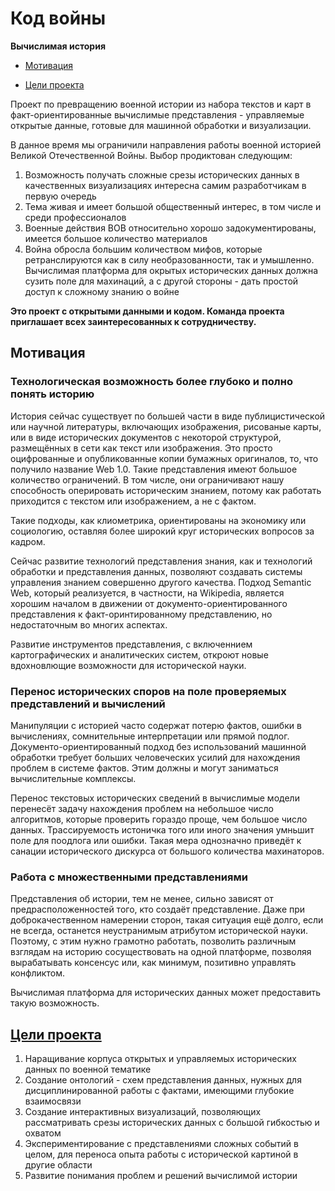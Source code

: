 # Код войны
**Вычислимая история**

* [Мотивация](#Мотивация)

* [Цели проекта](#Цели-проекта)

Проект по превращению военной истории из набора текстов и карт в факт-ориентированные вычислимые представления - управляемые открытые данные, готовые для машинной обработки и визуализации.

В данное время мы ограничили направления работы военной историей Великой Отечественной Войны. Выбор продиктован следующим:
1. Возможность получать сложные срезы исторических данных в качественных визуализациях интересна самим разработчикам в первую очередь
1. Тема живая и имеет большой общественный интерес, в том числе и среди профессионалов
1. Военные действия ВОВ относительно хорошо задокументированы, имеется большое количество материалов
1. Война обросла большим количеством мифов, которые ретранслируются как в силу необразованности, так и умышленно. Вычислимая платформа для окрытых исторических данных должна сузить поле для махинаций, а с другой стороны - дать простой доступ к сложному знанию о войне

**Это проект с открытыми данными и кодом. Команда проекта приглашает всех заинтересованных к сотрудничеству.**

## Мотивация
### Технологическая возможность более глубоко и полно понять историю
История сейчас существует по большей части в виде публицистической или научной литературы, включающих изображения, рисованые карты, или в виде исторических документов с некоторой структурой, размещённых в сети как текст или изображения. Это просто оцифрованные и опубликованные копии бумажных оригиналов, то, что получило название Web 1.0. Такие представления имеют большое количество ограничений. В том числе, они ограничивают нашу способность оперировать историческим знанием, потому как работать приходится с текстом или изображением, а не с фактом.

Такие подходы, как клиометрика, ориентированы на экономику или социологию, оставляя более широкий круг исторических вопросов за кадром.

Сейчас развитие технологий представления знания, как и технологий обработки и представления данных, позволяют создавать системы управления знанием совершенно другого качества. Подход Semantic Web, который реализуется, в частности, на Wikipedia, является хорошим началом в движении от документо-ориентированного представления к факт-оринтированному представлению, но недостаточным во многих аспектах.

Развитие инструментов представления, с включеннием картографических и аналитических систем, откроют новые вдохновлющие возможности для исторической науки.

### Перенос исторических споров на поле проверяемых представлений и вычислений
Манипуляции с историей часто содержат потерю фактов, ошибки в вычислениях, сомнительные интерпретации или прямой подлог. Документо-ориентированный подход без использований машинной обработки требует больших человеческих усилий для нахождения проблем в системе фактов. Этим должны и могут заниматься вычислительные комплексы.

Перенос текстовых исторических сведений в вычислимые модели перенесёт задачу нахождения проблем на небольшое число алгоритмов, которые проверить гораздо проще, чем большое число данных. Трассируемость истоничка того или иного значения умньшит поле для поодлога или ошибки. Такая мера однозначно приведёт к санации исторического дискурса от большого количества махинаторов.

### Работа с множественными представлениями
Представления об истории, тем не менее, сильно зависят от предрасположенностей того, кто создаёт представление. Даже при доброкачественном намерении сторон, такая ситуация ещё долго, если не всегда, останется неустранимым атрибутом исторической науки. Поэтому, с этим нужно грамотно работать, позволить различным взглядам на историю сосуществовать на одной платформе, позволяя вырабатывать консенсус или, как минимум, позитивно управлять конфликтом.

Вычислимая платформа для исторических данных может предоставить такую возможность.
## [Цели проекта](#objectives)
1. Наращивание корпуса открытых и управляемых исторических данных по военной тематике
1. Создание онтологий - схем представления данных, нужных для дисциплинированной работы с фактами, имеющими глубокие взаимосвязи
1. Создание интерактивных визуализаций, позволяющих рассматривать срезы исторических данных с большой гибкостью и охватом
1. Экспериментирование с представлениями сложных событий в целом, для переноса опыта работы с исторической картиной в другие области
1. Развитие понимания проблем и решений вычислимой истории
